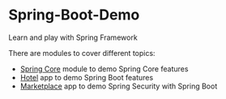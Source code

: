 # Spring-Boot-Demo

Learn and play with Spring Framework

There are modules to cover different topics:

- [Spring Core](Spring-Core/README.md) module to demo Spring Core features
- [Hotel](Hotel-Spring-Boot-App/README.md) app to demo Spring Boot features
- [Marketplace](Marketplace-Spring-Security-App/README.md) app to demo Spring Security with Spring Boot

